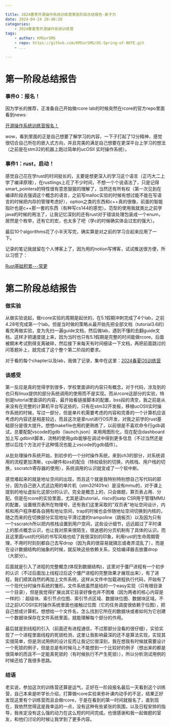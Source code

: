 ```yaml
---

title: 2024春季开源操作系统训练营第各阶段总结报告-袁子为
date: 2024-04-24 20:48:28
categories:
    - 2024春夏季开源操作系统训练营
tags:
    - author: KMSorSMS
    - repo: https://github.com/KMSorSMS/OS-Spring-of-NOTE.git
    - ...

---
```

# 第一阶段总结报告

### 事件0：报名！

因为学长的推荐，正准备自己开始做rcore lab的时候突然在rcore的官方repo里面看到news:

 <u>开源操作系统训练营报名！</u>

wow，看到里面的正是自己想要了解学习的内容，一下子打起了12分精神，感觉很切合自己所在的嵌入式方向，并且完美的满足自己想要在更深平台上学习的想法（之前是在stm32的机器上跑过简单的ucOSII 实时操作系统）。

### 事件1：rust，启动！

感觉自己花在学rust的时间挺长的，主要是想更深入的学习这个语言（正巧大二上学了编译原理），在rustlings上花了不少时间，不想一个个说语法了，只是记得smart_pointers的特性很有意思狠狠的理解了，当然还有所有权（第一次见到在编译阶段去强调这个概念的语言，之前写malloc实验的时候有想过能不能在写语言的时候把内存的管理考虑好），option之类的东西和c++真的很像，前面的智能指针也是c++那一套的东西（有种写cs144的感觉）。范型的使用我就类比之前学java的时候的用法了，让我记忆深刻的还有rust对于错误处理包装成一个enum，居然是个枚举，还有它的宏，也太多了吧（学c的时候确实体会过宏的强大）。

最后10个algorithms花了小半天写完，确实算是对之前的学习合起来应用了一下。

记录的笔记我就留在个人博客上了，因为用的notion写博客，试试推送很方便，所以习惯了：

[Rust基础积累---常更](https://liamy.clovy.top/article/OS_Tutorial/rust_learn)

# 第二阶段总结报告

### 做实验

从做实验说起，做rcore实验的周期是起伏的，在5.1假期冲刺完成了4个lab，之前4.28号完成第一个lab。但是当时做的策略从最开始先把全部文档（tutorial3.6的）看完再做实验，变为先扫一遍guide文档，然后做lab，遇到不懂的去翻guide文档，这样才把速度提上来，因为当时也只有5.1假期是完整的时间能做rcore，后面被期末考试割得支离破碎，然后接下来每天有时间细读一下文档，再把前面跳过的问答题补上，就完成了这个整个第二阶段的要求。

对于看的每个chapter以及lab，我做了记录，集中在这里：[2024春夏OS训练营](https://liamy.clovy.top/category/2024%E6%98%A5%E5%A4%8FOS%E8%AE%AD%E7%BB%83%E8%90%A5)



### 谈感受

第一反应是真的觉得学到很多，学校里面讲的内容只有概念，对于代码，涉及到的也只有linux提供的部分系统调用的使用而不是实现。而从rcore这部分的实验，特别是tutorial里面讲的内容，最开始看链接脚本的配置，bss段的清空，我之前是从来没有在完整的计算机平台写这些的，只有在stm32开发板，移植ucOSII实时操作系统的时候，写过一部分，但是单片机需要考虑的内容和完善的一个计算机应该考虑的内容还是相差较远，而且这次是拿rust进行OS开发，对我之前学的rust基础部分是很大提升。想想makefile也用的更熟练了，以前很是不喜欢命令行gdb调试，总要配配vscode的gdb（launch.json）来用用图形化，现在配合dashboard加上写.gdbinit脚本，流畅的使用gdb能够在调试中得到更多信息（不过当然还是想以后找个方法对于这种情况也能上vscode的gdb插件）。

从批处理操作系统开始，到初步的一个分时操作系统，来到ch3的部分，对系统调用的流程更加清晰，cpu硬件和os的配合（特权级别的切换，内核栈、用户栈的切换，sscratch寄存器的使用），系统调用的认识就变成了一个软中断。

感觉难起来的就是地址空间的出现，而且这个就是我特别特别想自己写代码的部分，因为自己嵌入式这边用的单片机（stm32f401re）是没有mmu的，对于课上提到的地址虚拟化这部分的认识，完全是概念上的，只会做题，算页表占用、分配。但是在rcore的实验里面，尤其是读tutorial，riscv的satp CSR用于管理MMU的配置，设置根页表所在物理号，还有我们这里采取的"双页表"地址空间设计，内核和用户程序都各自拥有地址空间，trap的时候也会伴随地址空间切换到内核的，随之而来的在切换部分实现地址平滑过渡的trampoline（跳板页）以及因为只有一个sscratch所以把内核栈设置到用户空间，这些设计细节，远远超过了平时课上的那点概念认识，也让我对原来很陌生，很迷惑的分页机制有了具体的认识。而且这里面rust的代码的书写风格也给了我很深刻的印象，利用rust的生命周期管理，不用时时刻刻都自己去写drop（因为真的很容易就搞忘或者弄混乱了），而是在设计数据结构的抽象的时候，就反映这些依赖关系，交给编译器去放置drop（大部分）。

后面就是引入了进程的完整概念(体现到数据结构)，这里对于僵尸进程有一个初步的认识（不过后面加上线程过后这个僵尸进程的完整效果才展现出来），有了进程，我们顺其自然的再加上文件系统，这样从文件中加载进程执行代码，开始有了一个现代分时操作系统的雏形。文件系统虽然是给的一个easy实现（只有根目录一个目录），但是我觉得扩展出其它目录好像也并不困难（因为两者的核心内容是一样的）：超级块、索引节点位图、索引节点区域、数据块位图、数据块区域。不过之前UCOSII实时操作系统里面也接触过位图（它的任务调度很依赖于位图），把自己想成计算机，想想给一个文件名，怎么找到它所在的数据块或者如何为它创建一个数据块保存在文件系统里面，就能理解每个部分的作用。

最后就是到线程的引入（前面还有进程通信，不过那部分没看的很仔细），实验实现了一个进程里面线程的死锁检测，这里让我影响最深的还不是算法实现，实现其实很简单，但是测试用例的设计反而让我记忆很深刻，我在想我有时候就需要设计一个死锁的例子，但是总是有时候马上不能想到一个比较好的例子（想出来的都是很简单的而且不一定能真死锁的（有时候执行不产生死锁）），所以分析测试用例的时候还给了我很多思路。

### 结语

老实说，参加这次的训练营还算是运气，正好在一阶段报名最后一天看到这个训练营，自己本来是听学长介绍，打算做rcore实验来弥补课内动手的不足，结果正好发现这里有个训练营而且会做rcore，于是在看到的第一时间就报名了，直到现在，我依然觉得这是我幸运的一点，没有这种有些紧张的氛围，以及日程安排的指导，我肯定没有这么强的动力在这么短的时间完成。也很感谢和我一起做题的室友，和他们讨论的时候让我学到了更多内容。
